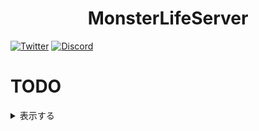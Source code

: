 <h1 align="center">MonsterLifeServer</h1>

[![Twitter](https://img.shields.io/twitter/follow/mlserver2408?style=social)](https://twitter.com/mlserver2408)
[![Discord](https://discord.com/api/guilds/556844677115150366/widget.png)](https://discord.mlserver.xyz)

# TODO
<details>
<summary>表示する</summary>

## 青鬼ゲーム6.23
- [ ] お肉が多い
  - チェスト更新スパンを変更する
  - お肉の数の最大数(チェスト内)を2個やお肉が再設置されないチェストを作る
  - キャラクタースキルを使う度空腹ゲージが三つくらい減少するなど空腹になりやすくする

## 青鬼ゲーム3.0
- [ ] 卓郎役職が未実装
- [ ] 美香役職が未実装
- [ ] 青鬼側が強い問題有
- [ ] スタックを分けるとクラフトできない
- [ ] ハードモードにおいて鬼が作業台を壊すとカウントに限らず作業台の位置を変えれる機能

## 青鬼スクール
- [ ] 仕様を完成させる
- [ ] Pluginを作る
- [x] マップを作る

## 青鬼オンライン

## 増え鬼
- [ ] 最新システムに更新する

## ロビー鯖
- [ ] Advanced Parkourの作成
- [ ] 言語を日本語に変更しても日本語表記にならない
- [ ] URLを投げたときに翻訳される

## スカイブロック鯖
- [ ] 言語を日本語に変更しても日本語表記にならない
- [ ] URLを投げたときに翻訳される

</details>

